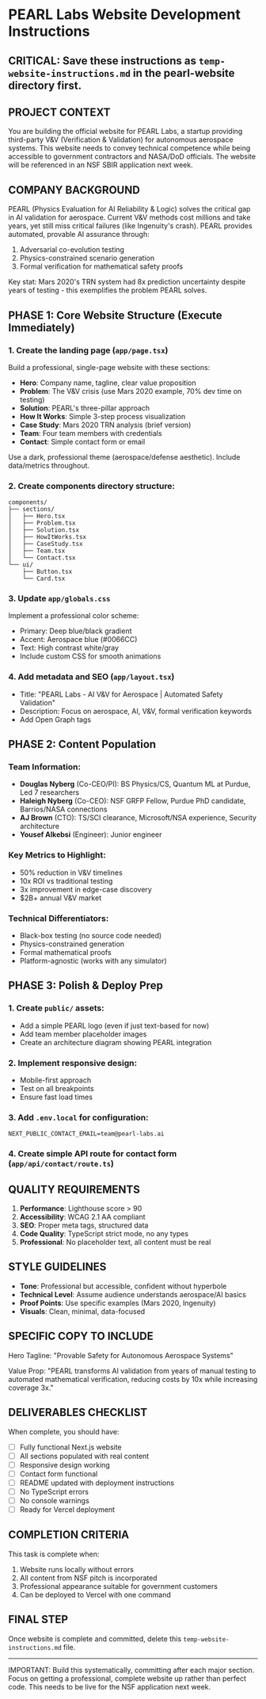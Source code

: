 # PEARL Labs Website Development Instructions

## CRITICAL: Save these instructions as `temp-website-instructions.md` in the pearl-website directory first.

## PROJECT CONTEXT
You are building the official website for PEARL Labs, a startup providing third-party V&V (Verification & Validation) for autonomous aerospace systems. This website needs to convey technical competence while being accessible to government contractors and NASA/DoD officials. The website will be referenced in an NSF SBIR application next week.

## COMPANY BACKGROUND
PEARL (Physics Evaluation for AI Reliability & Logic) solves the critical gap in AI validation for aerospace. Current V&V methods cost millions and take years, yet still miss critical failures (like Ingenuity's crash). PEARL provides automated, provable AI assurance through:
1. Adversarial co-evolution testing
2. Physics-constrained scenario generation  
3. Formal verification for mathematical safety proofs

Key stat: Mars 2020's TRN system had 8x prediction uncertainty despite years of testing - this exemplifies the problem PEARL solves.

## PHASE 1: Core Website Structure (Execute Immediately)

### 1. Create the landing page (`app/page.tsx`)
Build a professional, single-page website with these sections:
- **Hero**: Company name, tagline, clear value proposition
- **Problem**: The V&V crisis (use Mars 2020 example, 70% dev time on testing)
- **Solution**: PEARL's three-pillar approach 
- **How It Works**: Simple 3-step process visualization
- **Case Study**: Mars 2020 TRN analysis (brief version)
- **Team**: Four team members with credentials
- **Contact**: Simple contact form or email

Use a dark, professional theme (aerospace/defense aesthetic). Include data/metrics throughout.

### 2. Create components directory structure:
```
components/
├── sections/
│   ├── Hero.tsx
│   ├── Problem.tsx
│   ├── Solution.tsx
│   ├── HowItWorks.tsx
│   ├── CaseStudy.tsx
│   ├── Team.tsx
│   └── Contact.tsx
└── ui/
    ├── Button.tsx
    └── Card.tsx
```

### 3. Update `app/globals.css`
Implement a professional color scheme:
- Primary: Deep blue/black gradient
- Accent: Aerospace blue (#0066CC)
- Text: High contrast white/gray
- Include custom CSS for smooth animations

### 4. Add metadata and SEO (`app/layout.tsx`)
- Title: "PEARL Labs - AI V&V for Aerospace | Automated Safety Validation"
- Description: Focus on aerospace, AI, V&V, formal verification keywords
- Add Open Graph tags

## PHASE 2: Content Population

### Team Information:
- **Douglas Nyberg** (Co-CEO/PI): BS Physics/CS, Quantum ML at Purdue, Led 7 researchers
- **Haleigh Nyberg** (Co-CEO): NSF GRFP Fellow, Purdue PhD candidate, Barrios/NASA connections
- **AJ Brown** (CTO): TS/SCI clearance, Microsoft/NSA experience, Security architecture
- **Yousef Alkebsi** (Engineer): Junior engineer

### Key Metrics to Highlight:
- 50% reduction in V&V timelines
- 10x ROI vs traditional testing
- 3x improvement in edge-case discovery
- $2B+ annual V&V market

### Technical Differentiators:
- Black-box testing (no source code needed)
- Physics-constrained generation
- Formal mathematical proofs
- Platform-agnostic (works with any simulator)

## PHASE 3: Polish & Deploy Prep

### 1. Create `public/` assets:
- Add a simple PEARL logo (even if just text-based for now)
- Add team member placeholder images
- Create an architecture diagram showing PEARL integration

### 2. Implement responsive design:
- Mobile-first approach
- Test on all breakpoints
- Ensure fast load times

### 3. Add `.env.local` for configuration:
```
NEXT_PUBLIC_CONTACT_EMAIL=team@pearl-labs.ai
```

### 4. Create simple API route for contact form (`app/api/contact/route.ts`)

## QUALITY REQUIREMENTS

1. **Performance**: Lighthouse score > 90
2. **Accessibility**: WCAG 2.1 AA compliant
3. **SEO**: Proper meta tags, structured data
4. **Code Quality**: TypeScript strict mode, no any types
5. **Professional**: No placeholder text, all content must be real

## STYLE GUIDELINES

- **Tone**: Professional but accessible, confident without hyperbole
- **Technical Level**: Assume audience understands aerospace/AI basics
- **Proof Points**: Use specific examples (Mars 2020, Ingenuity)
- **Visuals**: Clean, minimal, data-focused

## SPECIFIC COPY TO INCLUDE

Hero Tagline: "Provable Safety for Autonomous Aerospace Systems"

Value Prop: "PEARL transforms AI validation from years of manual testing to automated mathematical verification, reducing costs by 10x while increasing coverage 3x."

## DELIVERABLES CHECKLIST

When complete, you should have:
- [ ] Fully functional Next.js website
- [ ] All sections populated with real content
- [ ] Responsive design working
- [ ] Contact form functional
- [ ] README updated with deployment instructions
- [ ] No TypeScript errors
- [ ] No console warnings
- [ ] Ready for Vercel deployment

## COMPLETION CRITERIA

This task is complete when:
1. Website runs locally without errors
2. All content from NSF pitch is incorporated
3. Professional appearance suitable for government customers
4. Can be deployed to Vercel with one command

## FINAL STEP
Once website is complete and committed, delete this `temp-website-instructions.md` file.

---

IMPORTANT: Build this systematically, committing after each major section. Focus on getting a professional, complete website up rather than perfect code. This needs to be live for the NSF application next week.